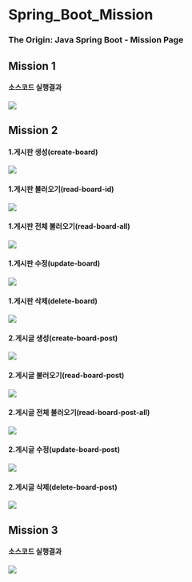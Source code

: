 # Spring_Boot_Mission

### The Origin: Java Spring Boot - Mission Page

## Mission 1
#### 소스코드 실행결과
![](1차/img/sourceCodeRuntime.PNG)

## Mission 2

#### 1.게시판 생성(create-board)

![](2차/img/1.create-board.PNG)

#### 1.게시판 불러오기(read-board-id)

![](2차/img/1.read-board-id.PNG)

#### 1.게시판 전체 불러오기(read-board-all)

![](2차/img/1.read-board-all.PNG)

#### 1.게시판 수정(update-board)

![](2차/img/1.update-board.PNG)

#### 1.게시판 삭제(delete-board)

![](2차/img/1.delete-board.PNG)

#### 2.게시글 생성(create-board-post)

![](2차/img/2.create-board-post.PNG)

#### 2.게시글 불러오기(read-board-post)

![](2차/img/2.read-board-post.PNG)

#### 2.게시글 전체 불러오기(read-board-post-all)

![](2차/img/2.read-board-post-all.PNG)

#### 2.게시글 수정(update-board-post)

![](2차/img/2.update-board-post.PNG)

#### 2.게시글 삭제(delete-board-post)

![](2차/img/2.delete-board-post.PNG)


## Mission 3

#### 소스코드 실행결과

![](3차/img/sourceCodeRunTime.PNG)